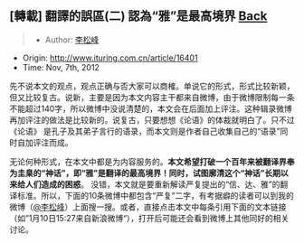## [轉載] 翻譯的誤區(二) 認為“雅”是最高境界 [**Back**](./../translation.md)

> - Author: [李松峰](http://www.ituring.com.cn/users/81970)
- Origin: http://www.ituring.com.cn/article/16401
- Time: Nov, 7th, 2012

先不说本文的观点，观点正确与否大家可以商榷。单说它的形式，形式比较新颖，但又比较复古。说新，主要是因为本文内容主干都来自微博，由于微博限制每一条不能超过140字，所以微博中没说清楚的，本文会在后面加上评注。这种辑录微博再加评注的做法是比较新的。说复古，只要想想《论语》的体裁就明白了。只不过《论语》 是孔子及其弟子言行的语录，而本文则是作者自己收集自己的“语录”同时自加评注而成。

无论何种形式，在本文中都是为内容服务的。**本文希望打破一个百年来被翻译界奉为圭臬的“神话”，即“雅”是翻译的最高境界！同时，试图廓清这个“神话”长期以来给人们造成的困惑**。 没错，本文就是要重新解读严复提出的“信、达、雅”的翻译标准。所以，下面的10条微博中都包含“严复”二字，有考据癖的读者可以到我的微博（[@李松峰](http://weibo.com/lisf)）上面搜一搜。或者，直接点击本文中每条引用下面的文本链接（如”1月10日15:27来自新浪微博“），打开后可能还会看到微博上其他同好的相关讨论。

